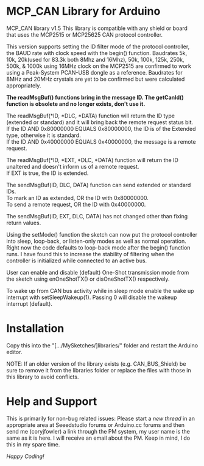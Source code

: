 MCP_CAN Library for Arduino
==============
MCP_CAN library v1.5
This library is compatible with any shield or board that uses the MCP2515 or MCP25625 CAN protocol controller.

This version supports setting the ID filter mode of the protocol controller, the BAUD rate with clock speed with the begin() function.  Baudrates 5k, 10k, 20k(used for 83.3k both 8Mhz and 16Mhz), 50k, 100k, 125k, 250k, 500k, & 1000k using 16MHz clock on the MCP2515 are confirmed to work using a Peak-System PCAN-USB dongle as a reference.  Baudrates for 8MHz and 20MHz crystals are yet to be confirmed but were calculated appropriately.

**The readMsgBuf() functions bring in the message ID. The getCanId() function is obsolete and no longer exists, don't use it.**

The readMsgBuf(*ID, *DLC, *DATA) function will return the ID type (extended or standard) and it will bring back the remote request status bit.  
If the ID AND 0x80000000 EQUALS 0x80000000, the ID is of the Extended type, otherwise it is standard.  
If the ID AND 0x40000000 EQUALS 0x40000000, the message is a remote request.  

The readMsgBuf(*ID, *EXT, *DLC, *DATA) function will return the ID unaltered and doesn't inform us of a remote request.  
If EXT is true, the ID is extended.  
  
The sendMsgBuf(ID, DLC, DATA) function can send extended or standard IDs.  
To mark an ID as extended, OR the ID with 0x80000000.    
To send a remote request, OR the ID with 0x40000000.  
  
The sendMsgBuf(ID, EXT, DLC, DATA) has not changed other than fixing return values.  

Using the setMode() function the sketch can now put the protocol controller into sleep, loop-back, or listen-only modes as well as normal operation.  Right now the code defaults to loop-back mode after the begin() function runs.  I have found this to increase the stability of filtering when the controller is initialized while connected to an active bus.

User can enable and disable (default) One-Shot transmission mode from the sketch using enOneShotTX() or disOneShotTX() respectively.

To wake up from CAN bus activity while in sleep mode enable the wake up interrupt with setSleepWakeup(1). Passing 0 will disable the wakeup interrupt (default).

Installation
==============
Copy this into the "[.../MySketches/]libraries/" folder and restart the Arduino editor.

NOTE: If an older version of the library exists (e.g. CAN_BUS_Shield) be sure to remove it from the libraries folder or replace the files with those in this library to avoid conflicts.


Help and Support
==============
This is primarily for non-bug related issues: Please start a *new thread* in an appropriate area at Seeedstudio forums or Arduino.cc forums and then send me (coryjfowler) a link through the PM system, my user name is the same as it is here.  I will receive an email about the PM.  Keep in mind, I do this in my spare time.


*Happy Coding!*
